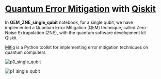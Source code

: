 # [Quantum Error Mitigation](https://arxiv.org/abs/2210.00921) with [Qiskit](https://github.com/Qiskit)

In __QEM_ZNE_single_qubit__ notebook, for a single qubit, we have implemented a Quantum Error Mitigation (QEM) technique, called Zero-Noise Extrapolation (ZNE), with the quantum software development kit Qiskit.

[Mitiq](https://github.com/unitaryfund/mitiq) is a Python toolkit for implementing error mitigation techniques on quantum computers.


![p0_single_qubit](https://github.com/ArunSehrawat/Quantum_Error_Mitigation_with_Qiskit/assets/99533657/c50da6f0-2007-422c-ac1f-86ab4f86ed12)

![p1_single_qubit](https://github.com/ArunSehrawat/Quantum_Error_Mitigation_with_Qiskit/assets/99533657/31e2f8d4-a5d9-41d5-a725-25a2ec651f1b)
